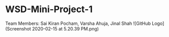 # WSD-Mini-Project-1
Team Members: Sai Kiran Pocham, Varsha Ahuja, Jinal Shah
![GitHub Logo](Screenshot 2020-02-15 at 5.20.39 PM.png)
